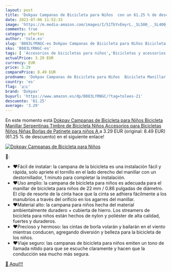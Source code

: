 ```yaml
---
layout: post
title: 'Dokpav Campanas de Bicicleta para Niños  con un 61.25 % de descuento'
date: 2021-07-06 11:52:33
image: 'https://m.media-amazon.com/images/I/51TbYvEmyrL._SL500_._SL400_.jpg'
comments: true
category: ofertas
author: 'tole.es'
slug: 'B083LYRNGC-es Dokpav Campanas de Bicicleta para Niños Bicicleta Manillar...'
sku: 'B083LYRNGC-es'
tags: [ 'Accesorios de bicicletas para niños','Bicicletas y acessorios para niños','Ciclismo','Deportes y aire libre','Ropa y equipo para deportes','bicicleta','dokpav', ]
actualPrice: 3.29 EUR
currency: EUR
price: 3.29
comparePrice: 8.49 EUR
prodname: 'Dokpav Campanas de Bicicleta para Niños  Bicicleta Manillar Serpentinas  Timbre de Bicicleta Niños  Accesorios para Bicicletas Niños Niñas  Borlas de Patinete para niños  A '
country: 'es'
flag: '🇪🇸'
brand: 'Dokpav'
buyurl: 'https://www.amazon.es/dp/B083LYRNGC/?tag=tolees-21'
descuento: '61.25'
average: '3.29'
---
```


En este momento está [Dokpav Campanas de Bicicleta para Niños  Bicicleta Manillar Serpentinas  Timbre de Bicicleta Niños  Accesorios para Bicicletas Niños Niñas  Borlas de Patinete para niños  A ](https://www.amazon.es/dp/B083LYRNGC/?tag=tolees-21) a 3.29 EUR (original: 8.49 EUR) (61.25 %  de descuento) en el siguiente enlace!

[![Dokpav Campanas de Bicicleta para Niños ](https://m.media-amazon.com/images/I/51TbYvEmyrL._SL500_._SL400_.jpg)](https://www.amazon.es/dp/B083LYRNGC/?tag=tolees-21)

🔎:

- ❤Fácil de instalar: la campana de la bicicleta es una instalación fácil y rápida, solo apriete el tornillo en el lado derecho del manillar con un destornillador, 1 minuto para completar la instalación.
- ❤Uso amplio: la campana de bicicleta para niños es adecuada para el manillar de bicicleta para niños de 22 mm / 0.86 pulgadas de diámetro. El clip de resorte de la cinta hace que la cinta se adhiera fácilmente a los manubrios a través del orificio en los agarres del manillar.
- ❤Material alto: la campana para niños hecha del material ambientalmente duradero + cubierta de hierro. Los streamers de bicicleta para niños están hechos de nylon y poliéster de alta calidad, fuertes y duraderos.
- ❤Precioso y hermoso: las cintas de borla volarán y bailarán en el viento mientras conducen, agregando diversión y belleza para la bicicleta de los niños.
- ❤Viaje seguro: las campanas de bicicleta para niños emiten un tono de llamada nítido para que se escuche claramente y hacen que la conducción sea mucho más segura.

[🛒 Aquí!!!](https://www.amazon.es/dp/B083LYRNGC/?tag=tolees-21)
